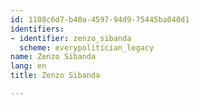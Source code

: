 ```yaml
---
id: 1108c6d7-b40a-4597-94d9-75445ba040d1
identifiers:
- identifier: zenzo_sibanda
  scheme: everypolitician_legacy
name: Zenzo Sibanda
lang: en
title: Zenzo Sibanda

---
```

